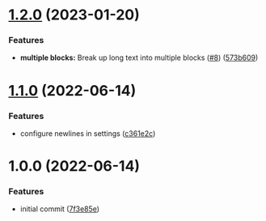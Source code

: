# [1.2.0](https://github.com/briansunter/logseq-get-youtube-captions/compare/v1.1.0...v1.2.0) (2023-01-20)


### Features

* **multiple blocks:** Break up long text into multiple blocks ([#8](https://github.com/briansunter/logseq-get-youtube-captions/issues/8)) ([573b609](https://github.com/briansunter/logseq-get-youtube-captions/commit/573b6095a0e923bc6ee306f2c6860549daee288d))

# [1.1.0](https://github.com/briansunter/logseq-get-youtube-captions/compare/v1.0.0...v1.1.0) (2022-06-14)


### Features

* configure newlines in settings ([c361e2c](https://github.com/briansunter/logseq-get-youtube-captions/commit/c361e2cc34670022cb82336f02ce0479db41c447))

# 1.0.0 (2022-06-14)


### Features

* initial commit ([7f3e85e](https://github.com/briansunter/logseq-get-youtube-captions/commit/7f3e85ed767be5f2938e880ae6fc6ceba4dd38c7))
